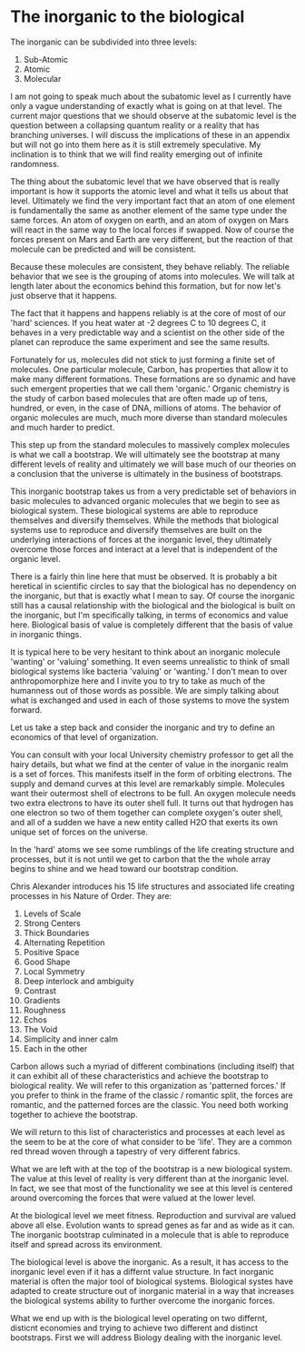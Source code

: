 # The inorganic to the biological

The inorganic can be subdivided into three levels:

1. Sub-Atomic
2. Atomic
3. Molecular


I am not going to speak much about the subatomic level as I currently have only a vague understanding of exactly what is going on at that level.  The current major questions that we should observe at the subatomic level is the question between a collapsing quantum reality or a reality that has branching universes.  I will discuss the implications of these in an appendix but will not go into them here as it is still extremely speculative. My inclination is to think that we will find reality emerging out of infinite randomness.

The thing about the subatomic level that we have observed that is really important is how it supports the atomic level and what it tells us about that level.  Ultimately we find the very important fact that an atom of one element is fundamentally the same as another element of the same type under the same forces.  An atom of oxygen on earth, and an atom of oxygen on Mars will react in the same way to the local forces if swapped.  Now of course the forces present on Mars and Earth are very different, but the reaction of that molecule can be predicted and will be consistent.

Because these molecules are consistent, they behave reliably.  The reliable behavior that we see is the grouping of atoms into molecules.  We will talk at length later about the economics behind this formation, but for now let's just observe that it happens.

The fact that it happens and happens reliably is at the core of most of our 'hard' sciences.  If you heat water at -2 degrees C to 10 degrees C, it behaves in a very predictable way and a scientist on the other side of the planet can reproduce the same experiment and see the same results.

Fortunately for us, molecules did not stick to just forming a finite set of molecules.  One particular molecule, Carbon, has properties that allow it to make many different formations.  These formations are so dynamic and have such emergent properties that we call them 'organic.'  Organic chemistry is the study of carbon based molecules that are often made up of tens, hundred, or even, in the case of DNA, millions of atoms.  The behavior of organic molecules are much, much more diverse than standard molecules and much harder to predict.

This step up from the standard molecules to massively complex molecules is what we call a bootstrap.  We will ultimately see the bootstrap at many different levels of reality and ultimately we will base much of our theories on a conclusion that the universe is ultimately in the business of bootstraps.

This inorganic bootstrap takes us from a very predictable set of behaviors in basic molecules to advanced organic molecules that we begin to see as biological system.  These biological systems are able to reproduce themselves and diversify themselves.  While the methods that biological systems use to reproduce and diversify themselves are built on the underlying interactions of forces at the inorganic level, they ultimately overcome those forces and interact at a level that is independent of the organic level.

There is a fairly thin line here that must be observed. It is probably a bit heretical in scientific circles to say that the biological has no dependency on the inorganic, but that is exactly what I mean to say.  Of course the inorganic still has a causal relationship with the biological and the biological is built on the inorganic, but I'm specifically talking, in terms of economics and value here.  Biological basis of value is completely different that the basis of value in inorganic things.

It is typical here to be very hesitant to think about an inorganic molecule 'wanting' or 'valuing' something.  It even seems unrealistic to think of small biological systems like bacteria 'valuing' or 'wanting.' I don't mean to over anthropomorphize here and I invite you to try to take as much of the humanness out of those words as possible.  We are simply talking about what is exchanged and used in each of those systems to move the system forward.

Let us take a step back and consider the inorganic and try to define an economics of that level of organization.

You can consult with your local University chemistry professor to get all the hairy details, but what we find at the center of value in the inorganic realm is a set of forces.  This manifests itself in the form of orbiting electrons.  The supply and demand curves at this level are remarkably simple.  Molecules want their outermost shell of electrons to be full. An oxygen molecule needs two extra electrons to have its outer shell full.  It turns out that hydrogen has one electron so two of them together can complete oxygen's outer shell, and all of a sudden we have a new entity called H2O that exerts its own unique set of forces on the universe.

In the 'hard' atoms we see some rumblings of the life creating structure and processes, but it is not until we get to carbon that the the whole array begins to shine and we head toward our bootstrap condition.

Chris Alexander introduces his 15 life structures and associated life creating processes in his Nature of Order. They are:

1. Levels of Scale
2. Strong Centers
3. Thick Boundaries
4. Alternating Repetition
5. Positive Space
6. Good Shape
7. Local Symmetry
8. Deep interlock and ambiguity
9. Contrast
10. Gradients
11. Roughness
12. Echos
13. The Void
14. Simplicity and inner calm
15. Each in the other

Carbon allows such a myriad of different combinations (including itself) that it can exhibit all of these characteristics and achieve the bootstrap to biological reality. We will refer to this organization as 'patterned forces.'  If you prefer to think in the frame of the classic / romantic split, the forces are romantic, and the patterned forces are the classic.  You need both working together to achieve the bootstrap.

We will return to this list of characteristics and processes at each level as the seem to be at the core of what consider to be 'life'.  They are a common red thread woven through a tapestry of very different fabrics.

What we are left with at the top of the bootstrap is a new biological system.  The value at this level of reality is very different than at the inorganic level.  In fact, we see that most of the functionality we see at this level is centered around overcoming the forces that were valued at the lower level.

At the biological level we meet fitness. Reproduction and survival are valued above all else.  Evolution wants to spread genes as far and as wide as it can.  The inorganic bootstrap culminated in a molecule that is able to reproduce itself and spread across its environment.

The biological level is above the inorganic.  As a result, it has access to the inorganic level even if it has a differnt value structure.  In fact inorganic material is often the major tool of biological systems.  Biological systes have adapted to create structure out of inorganic material in a way that increases the biological systems ability to further overcome the inorganic forces.

What we end up with is the biological level operating on two differnt, disticnt economies and trying to achieve two different and distinct bootstraps.  First we will address Biology dealing with the inorganic level.


